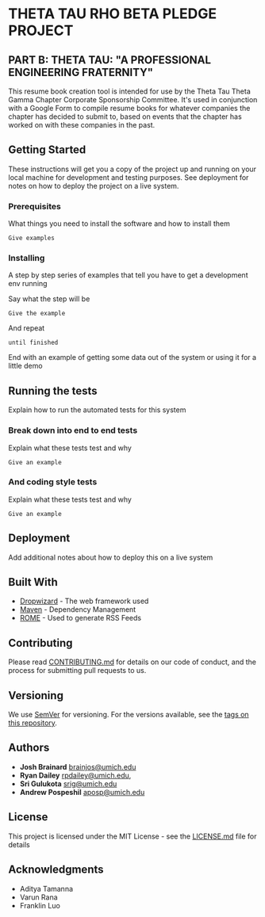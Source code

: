 # THETA TAU RHO BETA PLEDGE PROJECT 
## PART B: THETA TAU: "A PROFESSIONAL ENGINEERING FRATERNITY"

This resume book creation tool is intended for use by the Theta Tau Theta Gamma Chapter 
Corporate Sponsorship Committee. It's used in conjunction with a Google Form to compile
resume books for whatever companies the chapter has decided to submit to, based on events
that the chapter has worked on with these companies in the past.

## Getting Started

These instructions will get you a copy of the project up and running on your local machine for development and testing purposes. See deployment for notes on how to deploy the project on a live system.

### Prerequisites

What things you need to install the software and how to install them

```
Give examples
```

### Installing

A step by step series of examples that tell you have to get a development env running

Say what the step will be

```
Give the example
```

And repeat

```
until finished
```

End with an example of getting some data out of the system or using it for a little demo

## Running the tests

Explain how to run the automated tests for this system

### Break down into end to end tests

Explain what these tests test and why

```
Give an example
```

### And coding style tests

Explain what these tests test and why

```
Give an example
```

## Deployment

Add additional notes about how to deploy this on a live system

## Built With

* [Dropwizard](http://www.dropwizard.io/1.0.2/docs/) - The web framework used
* [Maven](https://maven.apache.org/) - Dependency Management
* [ROME](https://rometools.github.io/rome/) - Used to generate RSS Feeds

## Contributing

Please read [CONTRIBUTING.md](https://gist.github.com/PurpleBooth/b24679402957c63ec426) for details on our code of conduct, and the process for submitting pull requests to us.

## Versioning

We use [SemVer](http://semver.org/) for versioning. For the versions available, see the [tags on this repository](https://github.com/your/project/tags). 

## Authors

* **Josh Brainard** <brainjos@umich.edu>
* **Ryan Dailey** <rpdailey@umich.edu>, 
* **Sri Gulukota** <srig@umich.edu>
* **Andrew Pospeshil** <aposp@umich.edu>

## License

This project is licensed under the MIT License - see the [LICENSE.md](LICENSE.md) file for details

## Acknowledgments

* Aditya Tamanna
* Varun Rana
* Franklin Luo